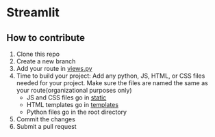 # Streamlit

## How to contribute
1. Clone this repo
2. Create a new branch
3. Add your route in [views.py](https://github.com/CDplayerxOne/streamlit/blob/main/views.py)
4. Time to build your project:
   Add any python, JS, HTML, or CSS files needed for your project.
   Make sure the files are named the same as your route(organizational purposes only)
   - JS and CSS files go in [static](https://github.com/CDplayerxOne/streamlit/tree/main/static)
   - HTML templates go in [templates](https://github.com/CDplayerxOne/streamlit/tree/main/templates)
   - Python files go in the root directory
5. Commit the changes
6. Submit a pull request
